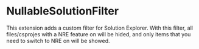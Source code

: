 # NullableSolutionFilter
This extension adds a custom filter for Solution Explorer. With this filter, all files/csprojes with a NRE feature on will be hided, and only items that you need to switch to NRE on will be showed.
